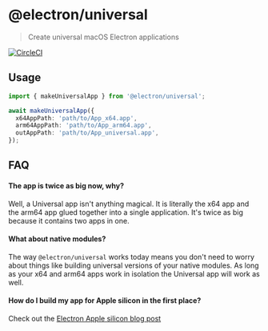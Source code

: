 # @electron/universal

> Create universal macOS Electron applications

[![CircleCI](https://circleci.com/gh/electron/universal/tree/master.svg?style=svg)](https://circleci.com/gh/electron/universal)


## Usage

```typescript
import { makeUniversalApp } from '@electron/universal';

await makeUniversalApp({
  x64AppPath: 'path/to/App_x64.app',
  arm64AppPath: 'path/to/App_arm64.app',
  outAppPath: 'path/to/App_universal.app',
});
```

## FAQ

#### The app is twice as big now, why?

Well, a Universal app isn't anything magical.  It is literally the x64 app and
the arm64 app glued together into a single application.  It's twice as big
because it contains two apps in one.

#### What about native modules?

The way `@electron/universal` works today means you don't need to worry about
things like building universal versions of your native modules.  As long as
your x64 and arm64 apps work in isolation the Universal app will work as well.

#### How do I build my app for Apple silicon in the first place?

Check out the [Electron Apple silicon blog post](https://www.electronjs.org/blog/apple-silicon)
